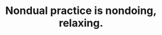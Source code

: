 ---
title: Nondual practice is nondoing, relaxing.
tags: nondual experience
star: true
nondoing: true
nondoingorder: 1
---
